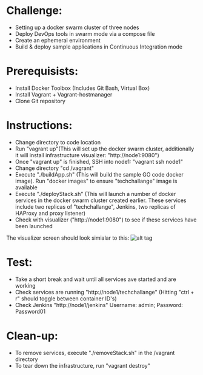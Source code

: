 # Challenge:

-	Setting up a docker swarm cluster of three nodes
-	Deploy DevOps tools in swarm mode via a compose file
-	Create an ephemeral environment
- Build & deploy sample applications in Continuous Integration mode


# Prerequisists:

-	Install Docker Toolbox (Includes Git Bash, Virtual Box)
-	Install Vagrant + Vagrant-hostmanager
-	Clone Git repository 


# Instructions:

-	Change directory to code location
-	Run "vagrant up"(This will set up the docker swarm cluster, additionally it will install infrastructure visualizer: 		"http://node1:9080")
-	Once "vagrant up" is finished, SSH into node1: "vagrant ssh node1"
-	Change directory "cd /vagrant"
-	Execute "./buildApp.sh" (This will build the sample GO code docker image). Run "docker images" to ensure "techchallange" image is available
-	Execute "./deployStack.sh" (This will launch a number of docker services in the docker swarm cluster created earlier. 
	These services include two replicas of "techchallange", Jenkins, two replicas of HAProxy and proxy listener)
-	Check with visualizer ("http://node1:9080") to see if these services have been launched

The visualizer screen should look simialar to this:
![alt tag](https://github.com/shazChaudhry/techchallange/blob/master/Visualizer.PNG)


# Test:

- 	Take a short break and wait until all services ave started and are working
- 	Check services are running "http://node1/techchallange" (Hitting "ctrl + r" should toggle between container ID's)
- 	Check Jenkins "http://node1/jenkins" Username: admin; Password: Password01


# Clean-up:
-	To remove services, execute "./removeStack.sh" in the /vagrant directory
-	To tear down the infrastructure, run "vagrant destroy"
